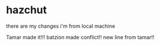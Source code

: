 # hazchut
there are my changes
i'm from local machine

Tamar made it!!!
batzion made conflict!!
new line from tamar!!
